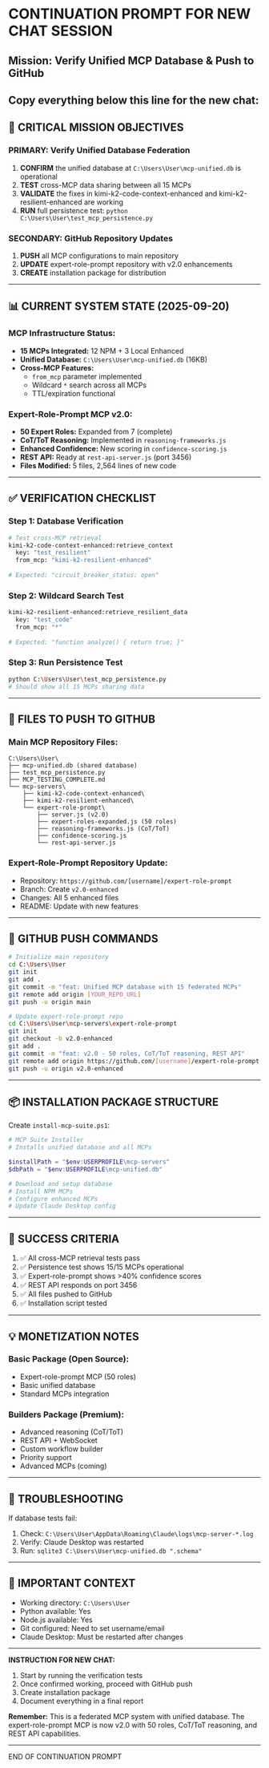 # CONTINUATION PROMPT FOR NEW CHAT SESSION
## Mission: Verify Unified MCP Database & Push to GitHub

Copy everything below this line for the new chat:
---

## 🎯 CRITICAL MISSION OBJECTIVES

### PRIMARY: Verify Unified Database Federation
1. **CONFIRM** the unified database at `C:\Users\User\mcp-unified.db` is operational
2. **TEST** cross-MCP data sharing between all 15 MCPs
3. **VALIDATE** the fixes in kimi-k2-code-context-enhanced and kimi-k2-resilient-enhanced are working
4. **RUN** full persistence test: `python C:\Users\User\test_mcp_persistence.py`

### SECONDARY: GitHub Repository Updates
1. **PUSH** all MCP configurations to main repository
2. **UPDATE** expert-role-prompt repository with v2.0 enhancements
3. **CREATE** installation package for distribution

---

## 📊 CURRENT SYSTEM STATE (2025-09-20)

### MCP Infrastructure Status:
- **15 MCPs Integrated:** 12 NPM + 3 Local Enhanced
- **Unified Database:** `C:\Users\User\mcp-unified.db` (16KB)
- **Cross-MCP Features:** 
  - `from_mcp` parameter implemented
  - Wildcard `*` search across all MCPs
  - TTL/expiration functional

### Expert-Role-Prompt MCP v2.0:
- **50 Expert Roles:** Expanded from 7 (complete)
- **CoT/ToT Reasoning:** Implemented in `reasoning-frameworks.js`
- **Enhanced Confidence:** New scoring in `confidence-scoring.js`
- **REST API:** Ready at `rest-api-server.js` (port 3456)
- **Files Modified:** 5 files, 2,564 lines of new code

---

## ✅ VERIFICATION CHECKLIST

### Step 1: Database Verification
```bash
# Test cross-MCP retrieval
kimi-k2-code-context-enhanced:retrieve_context
  key: "test_resilient"
  from_mcp: "kimi-k2-resilient-enhanced"
  
# Expected: "circuit_breaker_status: open"
```

### Step 2: Wildcard Search Test
```bash
kimi-k2-resilient-enhanced:retrieve_resilient_data
  key: "test_code"  
  from_mcp: "*"
  
# Expected: "function analyze() { return true; }"
```

### Step 3: Run Persistence Test
```bash
python C:\Users\User\test_mcp_persistence.py
# Should show all 15 MCPs sharing data
```

---

## 📁 FILES TO PUSH TO GITHUB

### Main MCP Repository Files:
```
C:\Users\User\
├── mcp-unified.db (shared database)
├── test_mcp_persistence.py
├── MCP_TESTING_COMPLETE.md
└── mcp-servers\
    ├── kimi-k2-code-context-enhanced\
    ├── kimi-k2-resilient-enhanced\
    └── expert-role-prompt\
        ├── server.js (v2.0)
        ├── expert-roles-expanded.js (50 roles)
        ├── reasoning-frameworks.js (CoT/ToT)
        ├── confidence-scoring.js
        └── rest-api-server.js
```

### Expert-Role-Prompt Repository Update:
- Repository: `https://github.com/[username]/expert-role-prompt`
- Branch: Create `v2.0-enhanced`
- Changes: All 5 enhanced files
- README: Update with new features

---

## 🚀 GITHUB PUSH COMMANDS

```bash
# Initialize main repository
cd C:\Users\User
git init
git add .
git commit -m "feat: Unified MCP database with 15 federated MCPs"
git remote add origin [YOUR_REPO_URL]
git push -u origin main

# Update expert-role-prompt repo
cd C:\Users\User\mcp-servers\expert-role-prompt
git init
git checkout -b v2.0-enhanced
git add .
git commit -m "feat: v2.0 - 50 roles, CoT/ToT reasoning, REST API"
git remote add origin https://github.com/[username]/expert-role-prompt
git push -u origin v2.0-enhanced
```

---

## 📦 INSTALLATION PACKAGE STRUCTURE

Create `install-mcp-suite.ps1`:
```powershell
# MCP Suite Installer
# Installs unified database and all MCPs

$installPath = "$env:USERPROFILE\mcp-servers"
$dbPath = "$env:USERPROFILE\mcp-unified.db"

# Download and setup database
# Install NPM MCPs
# Configure enhanced MCPs
# Update Claude Desktop config
```

---

## 🎯 SUCCESS CRITERIA

1. ✅ All cross-MCP retrieval tests pass
2. ✅ Persistence test shows 15/15 MCPs operational
3. ✅ Expert-role-prompt shows >40% confidence scores
4. ✅ REST API responds on port 3456
5. ✅ All files pushed to GitHub
6. ✅ Installation script tested

---

## 💡 MONETIZATION NOTES

### Basic Package (Open Source):
- Expert-role-prompt MCP (50 roles)
- Basic unified database
- Standard MCPs integration

### Builders Package (Premium):
- Advanced reasoning (CoT/ToT)
- REST API + WebSocket
- Custom workflow builder
- Priority support
- Advanced MCPs (coming)

---

## 🔧 TROUBLESHOOTING

If database tests fail:
1. Check: `C:\Users\User\AppData\Roaming\Claude\logs\mcp-server-*.log`
2. Verify: Claude Desktop was restarted
3. Run: `sqlite3 C:\Users\User\mcp-unified.db ".schema"`

---

## 📝 IMPORTANT CONTEXT

- Working directory: `C:\Users\User`
- Python available: Yes
- Node.js available: Yes  
- Git configured: Need to set username/email
- Claude Desktop: Must be restarted after changes

---

**INSTRUCTION FOR NEW CHAT:**
1. Start by running the verification tests
2. Once confirmed working, proceed with GitHub push
3. Create installation package
4. Document everything in a final report

**Remember:** This is a federated MCP system with unified database. The expert-role-prompt MCP is now v2.0 with 50 roles, CoT/ToT reasoning, and REST API capabilities.

---
END OF CONTINUATION PROMPT